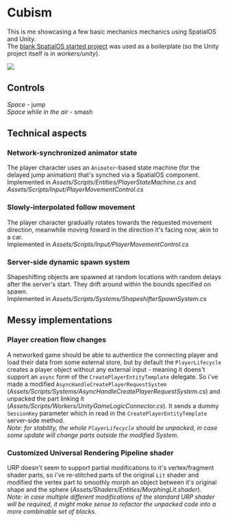 # Cubism

This is me showcasing a few basic mechanics mechanics using SpatialOS and Unity.  
The [blank SpatialOS started project](https://github.com/spatialos/gdk-for-unity-blank-project) was used as a boilerplate (so the Unity project itself is in _workers/unity_).  

![](docs/demo.gif)

## Controls

_Space_ - jump  
_Space while in the air_ - smash  

## Technical aspects

### Network-synchronized animator state

The player character uses an `Animator`-based state machine (for the delayed jump animation) that's synched via a SpatialOS component.
Implemented in _Assets/Scripts/Entities/PlayerStateMachine.cs_ and _Assets/Scripts/Input/PlayerMovementControl.cs_

### Slowly-interpolated follow movement

The player character gradually rotates towards the requested movement direction, meanwhile moving foward in the direction it's facing now, akin to a car.  
Implemented in _Assets/Scripts/Input/PlayerMovementControl.cs_

### Server-side dynamic spawn system

Shapeshifting objects are spawned at random locations with random delays after the server's start. They drift around within the bounds specified on spawn.  
Implemented in _Assets/Scripts/Systems/ShapeshifterSpawnSystem.cs_

## Messy implementations

### Player creation flow changes

A networked game should be able to authentice the connecting player and load their data from some external store, but by default the `PlayerLifecycle` creates a player object without any external input - meaning it doens't support an `async` form of the `CreatePlayerEntityTemplate` delegate. So i've made a modified `AsyncHandleCreatePlayerRequestSystem` (_Assets/Scripts/Systems/AsyncHandleCreatePlayerRequestSystem.cs_) and unpacked the part linking it (_Assets/Scripts/Workers/UnityGameLogicConnector.cs_). It sends a dummy `SessionKey` parameter which in read in the `CreatePlayerEntityTemplate` server-side method.  
_Note: for stability, the whole `PlayerLifecycle` should be unpacked, in case some update will change parts outside the modified System._  

### Customized Universal Rendering Pipeline shader

URP doesn't seem to support partial modifications to it's vertex/fragment shader parts, so i've re-stitched parts of the original `Lit` shader and modified the vertex part to smoothly morph an object between it's original shape and the sphere (_Assets/Shaders/Entities/MorphingLit.shader_).  
_Note: in case multiple different modifications of the standard URP shader will be required, it might make sense to refactor the unpacked code into a more combinable set of blocks._  
